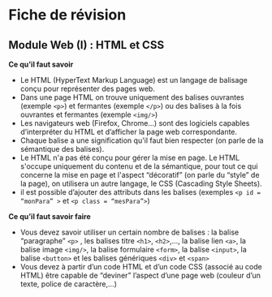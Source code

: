 # Fiche de révision
## Module Web (I) : HTML et CSS

**Ce qu’il faut savoir**

- Le HTML (HyperText Markup Language) est un langage de balisage conçu pour représenter des pages web.
- Dans une page HTML on trouve uniquement des balises ouvrantes (exemple ```<p>```) et fermantes (exemple ```</p>```) ou des balises à la fois ouvrantes et fermantes (exemple ```<img/>```)
- Les navigateurs web (Firefox, Chrome...) sont des logiciels capables d’interpréter du HTML et d’afficher la page web correspondante.
- Chaque balise a une signification qu'il faut bien respecter (on parle de la sémantique des balises).
- Le HTML n'a pas été conçu pour gérer la mise en page. Le HTML s'occupe uniquement du contenu et de la sémantique, pour tout ce qui concerne la mise en page et l'aspect “décoratif” (on parle du “style” de la page), on utilisera un autre langage, le CSS (Cascading Style Sheets).
- il est possible d’ajouter des attributs dans les balises (exemples ```<p id = “monPara” >``` et  ```<p class = “mesPara”>```)

**Ce qu’il faut savoir faire**

- Vous devez savoir utiliser un certain nombre de balises : la balise “paragraphe” ```<p>``` , les balises titre ```<h1>```, ```<h2>```,..., la balise lien ```<a>```, la balise image ```<img/>```, la balise formulaire ```<form>```, la balise ```<input>```, la balise ```<button>``` et les balises génériques
```<div>``` et ```<span>```
- Vous devez à partir d’un code HTML et d’un code CSS (associé au code HTML) être capable de “deviner” l’aspect d’une page web (couleur d’un texte, police de caractère,…)